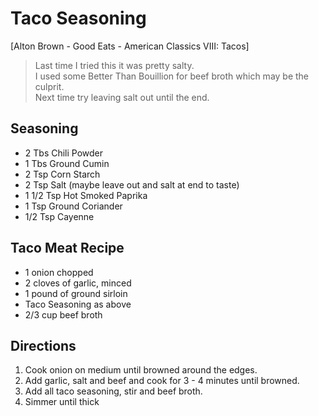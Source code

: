 # Taco Seasoning
[Alton Brown - Good Eats - American Classics VIII: Tacos]

> Last time I tried this it was pretty salty.<br/>
> I used some Better Than Bouillion for beef broth which may be the culprit.<br/>
> Next time try leaving salt out until the end.

## Seasoning
* 2 Tbs Chili Powder
* 1 Tbs Ground Cumin
* 2 Tsp Corn Starch
* 2 Tsp Salt (maybe leave out and salt at end to taste)
* 1 1/2 Tsp Hot Smoked Paprika
* 1 Tsp Ground Coriander
* 1/2 Tsp Cayenne

## Taco Meat Recipe
* 1 onion chopped
* 2 cloves of garlic, minced
* 1 pound of ground sirloin
* Taco Seasoning as above
* 2/3 cup beef broth

## Directions
1. Cook onion on medium until browned around the edges.
2. Add garlic, salt and beef and cook for 3 - 4 minutes until browned.
3. Add all taco seasoning, stir and beef broth.
4. Simmer until thick
